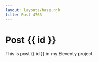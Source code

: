 ```yaml
---
layout: layouts/base.njk
title: Post 4763
---
```


# Post {{ id }}

This is post {{ id }} in my Eleventy project.
